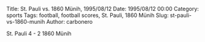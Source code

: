 Title: St. Pauli vs. 1860 Münih, 1995/08/12
Date: 1995/08/12 00:00
Category: sports
Tags: football, football scores, St. Pauli, 1860 Münih
Slug: st-pauli-vs-1860-munih
Author: carbonero


St. Pauli 4 - 2 1860 Münih
